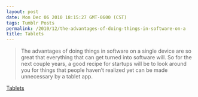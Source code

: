 ```yaml
---
layout: post
date: Mon Dec 06 2010 18:15:27 GMT-0600 (CST)
tags: Tumblr Posts
permalink: /2010/12/the-advantages-of-doing-things-in-software-on-a
title: Tablets
---
```


> The advantages of doing things in software on a single device are so great that everything that can get turned into software will. So for the next couple years, a good recipe for startups will be to look around you for things that people haven’t realized yet can be made unnecessary by a tablet app.

[Tablets](http://www.paulgraham.com/tablets.html)
